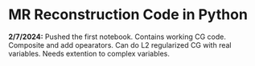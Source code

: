 # MR Reconstruction Code in Python

**2/7/2024:**  Pushed the first notebook. Contains working CG code. Composite and add opearators. Can do L2 regularized CG with real variables. Needs extention to complex variables.


